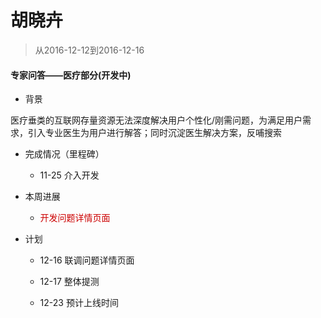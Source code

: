 # 胡晓卉

> 从2016-12-12到2016-12-16

#### 专家问答——医疗部分(开发中)

- 背景

医疗垂类的互联网存量资源无法深度解决用户个性化/刚需问题，为满足用户需求，引入专业医生为用户进行解答；同时沉淀医生解决方案，反哺搜索

- 完成情况（里程碑）

	- 11-25 介入开发

- 本周进展

    - <p style="color:#c00">开发问题详情页面</p>

- 计划

	- 12-16 联调问题详情页面

	- 12-17 整体提测

    - 12-23 预计上线时间
